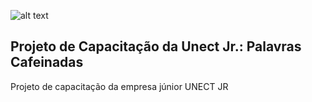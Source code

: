 ![alt text](http://pdroliveira1/ProjetoCapacitacaoUnect/blob/main/Projeto/Assets/logo_branca.svg)

## Projeto de Capacitação da Unect Jr.: Palavras Cafeinadas
Projeto de capacitação da empresa júnior UNECT JR
